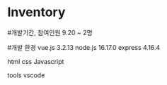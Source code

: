 # Inventory

#개발기간, 참여인원 
9.20 ~ 
2명

#개발 환경
vue.js 3.2.13
node.js 16.17.0
express 4.16.4

html
css
Javascript

tools 
vscode


